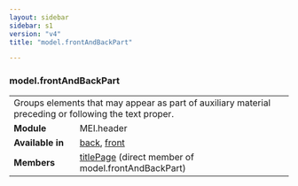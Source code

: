 ```yaml
---
layout: sidebar
sidebar: s1
version: "v4"
title: "model.frontAndBackPart"

---
```


<div class="classSpec model">
   <h3 id="model.frontAndBackPart">model.frontAndBackPart</h3>
   <table class="wovenodd">
      <tr>
         <td colspan="2" class="wovenodd-col2">Groups elements that may appear as part of auxiliary material preceding or following
            the
            text proper.
         </td>
      </tr>
      <tr>
         <td class="wovenodd-col1"><strong>Module</strong></td>
         <td class="wovenodd-col2">MEI.header</td>
      </tr>
      <tr>
         <td class="wovenodd-col1"><strong>Available in</strong></td>
         <td class="wovenodd-col2">
            <div class="parent">
               <div><a class="link_odd_elementSpec" href="{{ site.baseurl }}/{{ page.version }}/elements/back.html">back</a>, <a class="link_odd_elementSpec" href="{{ site.baseurl }}/{{ page.version }}/elements/front.html">front</a></div>
            </div>
         </td>
      </tr>
      <tr>
         <td class="wovenodd-col1"><strong>Members</strong></td>
         <td class="wovenodd-col2">
            <div class="parent">
               <div><a class="link_odd_elementSpec" href="{{ site.baseurl }}/{{ page.version }}/elements/titlePage.html">titlePage</a> (direct member of model.frontAndBackPart)
               </div>
            </div>
         </td>
      </tr>
   </table>
</div>